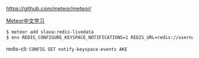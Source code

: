 https://github.com/meteor/meteor/

[Meteor中文学习](http://zh.discovermeteor.com/)

```bash
$ meteor add slava:redis-livedata
$ env REDIS_CONFIGURE_KEYSPACE_NOTIFICATIONS=1 REDIS_URL=redis://username:password@127.0.0.1:6379 meteor
```

redis-cli: `CONFIG SET notify-keyspace-events AKE`